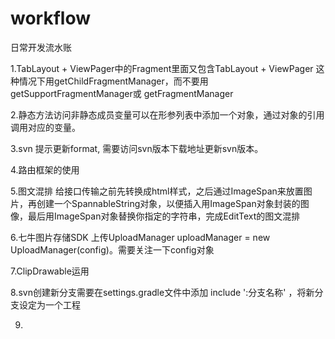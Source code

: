 # workflow
日常开发流水账

1.TabLayout + ViewPager中的Fragment里面又包含TabLayout + ViewPager 这种情况下用getChildFragmentManager，而不要用 getSupportFragmentManager或 getFragmentManager

2.静态方法访问非静态成员变量可以在形参列表中添加一个对象，通过对象的引用调用对应的变量。

3.svn 提示更新format, 需要访问svn版本下载地址更新svn版本。

4.路由框架的使用

5.图文混排 给接口传输之前先转换成html样式，之后通过ImageSpan来放置图片，再创建一个SpannableString对象，以便插入用ImageSpan对象封装的图像，最后用ImageSpan对象替换你指定的字符串，完成EditText的图文混排

6.七牛图片存储SDK 上传UploadManager uploadManager = new UploadManager(config)。需要关注一下config对象

7.ClipDrawable运用

8.svn创建新分支需要在settings.gradle文件中添加 include ':分支名称' ，将新分支设定为一个工程

9.
